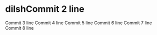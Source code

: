 # dilshCommit 2 line
Commit 3 line
Commit 4 line
Commit 5 line
Commit 6 line
Commit 7 line
Commit 8 line
